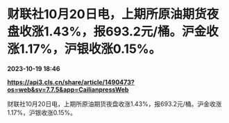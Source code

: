 # 财联社10月20日电，上期所原油期货夜盘收涨1.43%，报693.2元/桶。沪金收涨1.17%，沪银收涨0.15%。

**2023-10-19 18:46**

**https://api3.cls.cn/share/article/1490473?os=web&sv=7.7.5&app=CailianpressWeb**

财联社10月20日电，上期所原油期货夜盘收涨1.43%，报693.2元/桶。沪金收涨1.17%，沪银收涨0.15%。